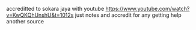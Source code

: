 accreditted to sokara jaya with youtube https://www.youtube.com/watch?v=KwQKQhUnshU&t=1012s
just notes and accredit for any getting help another source
